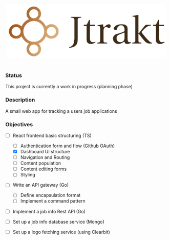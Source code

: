 <div style="text-align:center">
    <img src="frontend-service/public/images/brand.png" width="500" height="169">
</div>
<br/>

### Status
This project is currently a work in progress (planning phase)

### Description
A small web app for tracking a users job applications

### Objectives
- [ ] React frontend basic structuring (TS)
    - [ ] Authentication form and flow (Github OAuth)
    - [x] Dashboard UI structure
    - [ ] Navigation and Routing
    - [ ] Content population
    - [ ] Content editing forms
    - [ ] Styling
- [ ] Write an API gateway (Go)
    - [ ] Define encapsulation format
    - [ ] Implement a command pattern 
- [ ] Implement a job info Rest API (Go)
- [ ] Set up a job info database service (Mongo)
- [ ] Set up a logo fetching service (using Clearbit)

